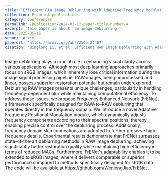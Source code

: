```yaml
---
title: "Efficient RAW Image Deblurring with Adaptive Frequency Modulation."
collection: Preprint publications
category: conferences
permalink: /publication/2024-02-17-paper-title-number-4
excerpt: 'This paper is about raw image deblurring.'
date: 2025-05-15
venue: 'Arxiv'
paperurl: 'https://arxiv.org/abs/2505.24407'
citation: 'Binglong Li, et al. Efficient RAW Image Deblurring with Adaptive Frequency Modulation. arxiv. 2505.24407.'
---
```


Image deblurring plays a crucial role in enhancing visual clarity across various applications. Although most deep learning approaches primarily focus on sRGB images, which inherently lose critical information during the image signal processing pipeline, RAW images, being unprocessed and linear, possess superior restoration potential but remain underexplored. Deblurring RAW images presents unique challenges, particularly in handling frequency-dependent blur while maintaining computational efficiency. To address these issues, we propose Frequency Enhanced Network (FrENet), a framework specifically designed for RAW-to-RAW deblurring that operates directly in the frequency domain. We introduce a novel Adaptive Frequency Positional Modulation module, which dynamically adjusts frequency components according to their spectral positions, thereby enabling precise control over the deblurring process. Additionally, frequency domain skip connections are adopted to further preserve high-frequency details. Experimental results demonstrate that FrENet surpasses state-of-the-art deblurring methods in RAW image deblurring, achieving significantly better restoration quality while maintaining high efficiency in terms of reduced MACs. Furthermore, FrENet's adaptability enables it to be extended to sRGB images, where it delivers comparable or superior performance compared to methods specifically designed for sRGB data. The code will be available at https://github.com/WenlongJiao/FrENet .
